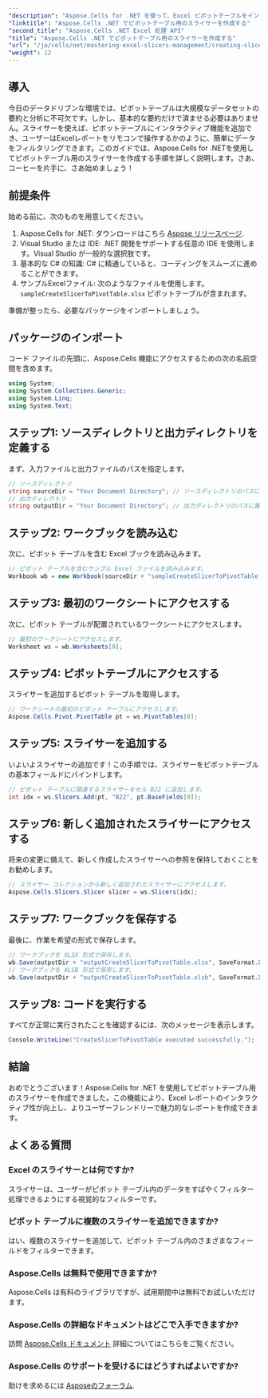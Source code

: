 ```yaml
---
"description": "Aspose.Cells for .NET を使って、Excel ピボットテーブルをインタラクティブなスライサーで変換する方法をご紹介します。この包括的なガイドでは、そのプロセスを詳しく説明します。"
"linktitle": "Aspose.Cells .NET でピボットテーブル用のスライサーを作成する"
"second_title": "Aspose.Cells .NET Excel 処理 API"
"title": "Aspose.Cells .NET でピボットテーブル用のスライサーを作成する"
"url": "/ja/cells/net/mastering-excel-slicers-management/creating-slicer-for-pivot-table/"
"weight": 12
---
```


## 導入

今日のデータドリブンな環境では、ピボットテーブルは大規模なデータセットの要約と分析に不可欠です。しかし、基本的な要約だけで済ませる必要はありません。スライサーを使えば、ピボットテーブルにインタラクティブ機能を追加でき、ユーザーはExcelレポートをリモコンで操作するかのように、簡単にデータをフィルタリングできます。このガイドでは、Aspose.Cells for .NETを使用してピボットテーブル用のスライサーを作成する手順を詳しく説明します。さあ、コーヒーを片手に、さあ始めましょう！

## 前提条件

始める前に、次のものを用意してください。

1. Aspose.Cells for .NET: ダウンロードはこちら [Aspose リリースページ](https://releases。aspose.com/cells/net/).
2. Visual Studio または IDE: .NET 開発をサポートする任意の IDE を使用します。Visual Studio が一般的な選択肢です。
3. 基本的な C# の知識: C# に精通していると、コーディングをスムーズに進めることができます。
4. サンプルExcelファイル: 次のようなファイルを使用します。 `sampleCreateSlicerToPivotTable.xlsx` ピボットテーブルが含まれます。

準備が整ったら、必要なパッケージをインポートしましょう。

## パッケージのインポート

コード ファイルの先頭に、Aspose.Cells 機能にアクセスするための次の名前空間を含めます。

```csharp
using System;
using System.Collections.Generic;
using System.Linq;
using System.Text;
```

## ステップ1: ソースディレクトリと出力ディレクトリを定義する

まず、入力ファイルと出力ファイルのパスを指定します。

```csharp
// ソースディレクトリ
string sourceDir = "Your Document Directory"; // ソースディレクトリのパスに置き換えます
// 出力ディレクトリ
string outputDir = "Your Document Directory"; // 出力ディレクトリのパスに置き換えます
```

## ステップ2: ワークブックを読み込む

次に、ピボット テーブルを含む Excel ブックを読み込みます。

```csharp
// ピボット テーブルを含むサンプル Excel ファイルを読み込みます。
Workbook wb = new Workbook(sourceDir + "sampleCreateSlicerToPivotTable.xlsx");
```

## ステップ3: 最初のワークシートにアクセスする

次に、ピボット テーブルが配置されているワークシートにアクセスします。

```csharp
// 最初のワークシートにアクセスします。
Worksheet ws = wb.Worksheets[0];
```

## ステップ4: ピボットテーブルにアクセスする

スライサーを追加するピボット テーブルを取得します。

```csharp
// ワークシートの最初のピボット テーブルにアクセスします。
Aspose.Cells.Pivot.PivotTable pt = ws.PivotTables[0];
```

## ステップ5: スライサーを追加する

いよいよスライサーの追加です！この手順では、スライサーをピボットテーブルの基本フィールドにバインドします。

```csharp
// ピボット テーブルに関連するスライサーをセル B22 に追加します。
int idx = ws.Slicers.Add(pt, "B22", pt.BaseFields[0]);
```

## ステップ6: 新しく追加されたスライサーにアクセスする

将来の変更に備えて、新しく作成したスライサーへの参照を保持しておくことをお勧めします。

```csharp
// スライサー コレクションから新しく追加されたスライサーにアクセスします。
Aspose.Cells.Slicers.Slicer slicer = ws.Slicers[idx];
```

## ステップ7: ワークブックを保存する

最後に、作業を希望の形式で保存します。

```csharp
// ワークブックを XLSX 形式で保存します。
wb.Save(outputDir + "outputCreateSlicerToPivotTable.xlsx", SaveFormat.Xlsx);
// ワークブックを XLSB 形式で保存します。
wb.Save(outputDir + "outputCreateSlicerToPivotTable.xlsb", SaveFormat.Xlsb);
```

## ステップ8: コードを実行する

すべてが正常に実行されたことを確認するには、次のメッセージを表示します。

```csharp
Console.WriteLine("CreateSlicerToPivotTable executed successfully.");
```

## 結論

おめでとうございます！Aspose.Cells for .NET を使用してピボットテーブル用のスライサーを作成できました。この機能により、Excel レポートのインタラクティブ性が向上し、よりユーザーフレンドリーで魅力的なレポートを作成できます。 

## よくある質問

### Excel のスライサーとは何ですか?
スライサーは、ユーザーがピボット テーブル内のデータをすばやくフィルター処理できるようにする視覚的なフィルターです。

### ピボット テーブルに複数のスライサーを追加できますか?
はい、複数のスライサーを追加して、ピボット テーブル内のさまざまなフィールドをフィルターできます。

### Aspose.Cells は無料で使用できますか?
Aspose.Cells は有料のライブラリですが、試用期間中は無料でお試しいただけます。

### Aspose.Cells の詳細なドキュメントはどこで入手できますか?
訪問 [Aspose.Cells ドキュメント](https://reference.aspose.com/cells/net/) 詳細についてはこちらをご覧ください。

### Aspose.Cells のサポートを受けるにはどうすればよいですか?
助けを求めるには [Asposeのフォーラム](https://forum。aspose.com/c/cells/9).